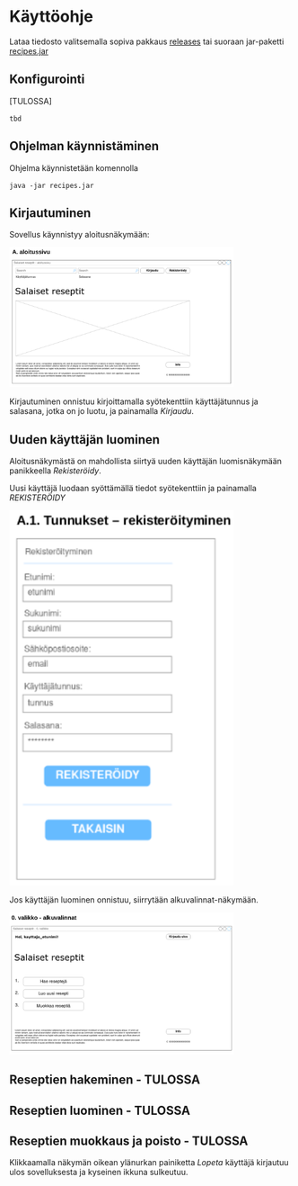 # Käyttöohje

Lataa tiedosto
valitsemalla sopiva pakkaus [releases](https://github.com/a-bzzzz/ot-harjoitustyo/releases)
tai suoraan jar-paketti [recipes.jar](https://github.com/a-bzzzz/ot-harjoitustyo/releases/download/viikko5/recipes.jar)

## Konfigurointi

[TULOSSA]

```
tbd
```

## Ohjelman käynnistäminen

Ohjelma käynnistetään komennolla 

```
java -jar recipes.jar
```

## Kirjautuminen

Sovellus käynnistyy aloitusnäkymään:

<img src="https://github.com/a-bzzzz/ot-harjoitustyo/blob/master/dokumentaatio/kuvat/A_aloitussivu.png" width="400">

Kirjautuminen onnistuu kirjoittamalla syötekenttiin käyttäjätunnus ja salasana, jotka on jo luotu, ja painamalla _Kirjaudu_.

## Uuden käyttäjän luominen

Aloitusnäkymästä on mahdollista siirtyä uuden käyttäjän luomisnäkymään panikkeella _Rekisteröidy_.

Uusi käyttäjä luodaan syöttämällä tiedot syötekenttiin ja painamalla _REKISTERÖIDY_

<img src="https://github.com/a-bzzzz/ot-harjoitustyo/blob/master/dokumentaatio/kuvat/A1_rekisteroi.png" width="400">

Jos käyttäjän luominen onnistuu, siirrytään alkuvalinnat-näkymään.

<img src="https://github.com/a-bzzzz/ot-harjoitustyo/blob/master/dokumentaatio/kuvat/0_alkuvalinnat.png" width="400">

## Reseptien hakeminen - TULOSSA

## Reseptien luominen - TULOSSA

## Reseptien muokkaus ja poisto - TULOSSA



Klikkaamalla näkymän oikean ylänurkan painiketta _Lopeta_ käyttäjä kirjautuu ulos sovelluksesta ja kyseinen ikkuna sulkeutuu.
